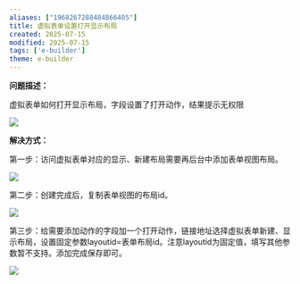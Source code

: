 ```yaml
---
aliases: ["1968267288484866405"]
title: 虚拟表单设置打开显示布局
created: 2025-07-15
modified: 2025-07-15
tags: ['e-builder']
theme: e-builder
---
```


**问题描述：**

虚拟表单如何打开显示布局，字段设置了打开动作，结果提示无权限

![](62fafc4e649adeb867fb1886a7beb7f2.jpg)

**解决方式：**

第一步：访问虚拟表单对应的显示、新建布局需要再后台中添加表单视图布局。

![](fca01c215a13f98c6bff45e92ec2b6f1.jpg)

第二步：创建完成后，复制表单视图的布局id。

![](092f19dd6b5c30ed586ef77289af5b60.jpg)

第三步：给需要添加动作的字段加一个打开动作，链接地址选择虚拟表单新建、显示布局，设置固定参数layoutid=表单布局id。注意layoutid为固定值，填写其他参数暂不支持。添加完成保存即可。

![](ad1b794d74d779892a2fbedc57c3af24.jpg)